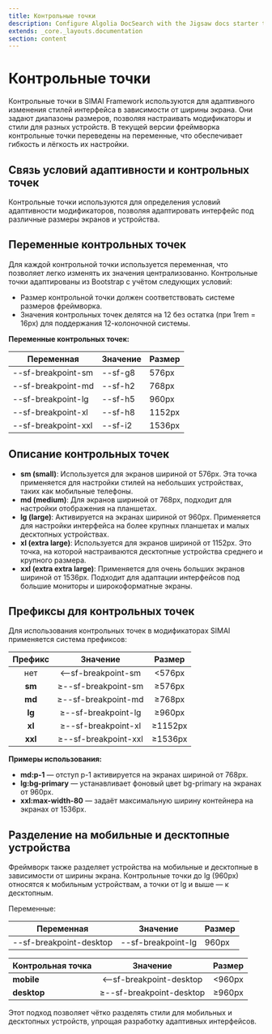 ```yaml
---
title: Контрольные точки
description: Configure Algolia DocSearch with the Jigsaw docs starter template
extends: _core._layouts.documentation
section: content
---
```


# Контрольные точки

Контрольные точки в SIMAI Framework используются для адаптивного изменения стилей интерфейса в зависимости от ширины экрана. Они задают диапазоны размеров, позволяя настраивать модификаторы и стили для разных устройств. В текущей версии фреймворка контрольные точки переведены на переменные, что обеспечивает гибкость и лёгкость их настройки.

## Связь условий адаптивности и контрольных точек

Контрольные точки используются для определения условий адаптивности модификаторов, позволяя адаптировать интерфейс под различные размеры экранов и устройства.

## Переменные контрольных точек

Для каждой контрольной точки используется переменная, что позволяет легко изменять их значения централизованно. Контрольные точки адаптированы из Bootstrap с учётом следующих условий:

* Размер контрольной точки должен соответствовать системе размеров фреймворка.  
* Значения контрольных точек делятся на 12 без остатка (при 1rem \= 16px) для поддержания 12-колоночной системы.

**Переменные контрольных точек:**

| Переменная | Значение | Размер |
| ----- | ----- | ----- |
| \--sf-breakpoint-sm | \--sf-g8 | 576px |
| \--sf-breakpoint-md | \--sf-h2 | 768px |
| \--sf-breakpoint-lg | \--sf-h5 | 960px |
| \--sf-breakpoint-xl | \--sf-h8 | 1152px |
| \--sf-breakpoint-xxl | \--sf-i2 | 1536px |

## Описание контрольных точек

* **sm (small)**: Используется для экранов шириной от 576px. Эта точка применяется для настройки стилей на небольших устройствах, таких как мобильные телефоны.  
* **md (medium)**: Для экранов шириной от 768px, подходит для настройки отображения на планшетах.  
* **lg (large)**: Активируется на экранах шириной от 960px. Применяется для настройки интерфейса на более крупных планшетах и малых десктопных устройствах.  
* **xl (extra large)**: Используется для экранов шириной от 1152px. Это точка, на которой настраиваются десктопные устройства среднего и крупного размера.  
* **xxl (extra extra large)**: Применяется для очень больших экранов шириной от 1536px. Подходит для адаптации интерфейсов под большие мониторы и широкоформатные экраны.

## Префиксы для контрольных точек

Для использования контрольных точек в модификаторах SIMAI применяется система префиксов:

| Префикс | Значение | Размер |
| :---: | :---: | :---: |
| нет | \<--sf-breakpoint-sm | \<576px |
| **sm** | ≥--sf-breakpoint-sm | ≥576px |
| **md** | ≥--sf-breakpoint-md | ≥768px |
| **lg** | ≥--sf-breakpoint-lg | ≥960px |
| **xl** | ≥--sf-breakpoint-xl | ≥1152px |
| **xxl** | ≥--sf-breakpoint-xxl | ≥1536px |

**Примеры использования:**

* **md:p-1** — отступ p-1 активируется на экранах шириной от 768px.  
* **lg:bg-primary** — устанавливает фоновый цвет bg-primary на экранах от 960px.  
* **xxl:max-width-80** — задаёт максимальную ширину контейнера на экранах от 1536px.

## Разделение на мобильные и десктопные устройства

Фреймворк также разделяет устройства на мобильные и десктопные в зависимости от ширины экрана. Контрольные точки до lg (960px) относятся к мобильным устройствам, а точки от lg и выше — к десктопным.

Переменные:

| Переменная | Значение | Размер |
| ----- | ----- | ----- |
| \--sf-breakpoint-desktop | \--sf-breakpoint-lg | 960px |

| Контрольная точка | Значение | Размер |
| ----- | :---: | :---: |
| **mobile** | \<--sf-breakpoint-desktop | \<960px |
| **desktop** | ≥--sf-breakpoint-desktop | ≥960px |

Этот подход позволяет чётко разделять стили для мобильных и десктопных устройств, упрощая разработку адаптивных интерфейсов.